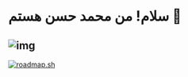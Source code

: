 # سلام! من محمد حسن هستم 👋

![img](https://skillicons.dev/icons?i=js,react,nodejs,ts,next,express,mongodb,redux,tailwind,materialui,go,npm,postman,figma,vercel&theme=light)
---
[![roadmap.sh](https://roadmap.sh/card/tall/658606bc5145316d254651b4?variant=dark)](https://roadmap.sh)
